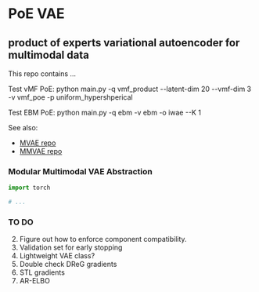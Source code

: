 # PoE VAE

## product of experts variational autoencoder for multimodal data


This repo contains ...


Test vMF PoE:
python main.py -q vmf_product --latent-dim 20 --vmf-dim 3 -v vmf_poe -p uniform_hypershperical

Test EBM PoE:
python main.py -q ebm -v ebm -o iwae --K 1



See also:

* [MVAE repo](https://github.com/mhw32/multimodal-vae-public)
* [MMVAE repo](https://github.com/iffsid/mmvae)


### Modular Multimodal VAE Abstraction

```python
import torch

# ...
```



### TO DO

2. Figure out how to enforce component compatibility.
12. Validation set for early stopping
14. Lightweight VAE class?
15. Double check DReG gradients
16. STL gradients
17. AR-ELBO
